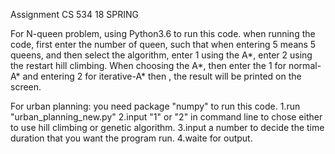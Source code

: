 Assignment CS 534 18 SPRING

For N-queen problem, using Python3.6 to run this code. 
when running the code, first enter the number of queen, such that when entering 5 means 5 queens, and then select the algorithm, enter 1 using the A*, enter 2 using the restart hill climbing. When choosing the A*, then enter the 1 for normal-A* and entering 2 for iterative-A*
then , the result will be printed on the screen.

For urban planning:
you need package "numpy" to run this code.
1.run "urban_planning_new.py"
2.input "1" or "2" in command line to chose either to use hill climbing or genetic algorithm.
3.input a number to decide the time duration that you want the program run.
4.waite for output.
